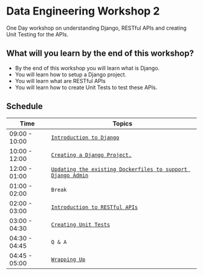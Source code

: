 # Data Engineering Workshop 2

One Day workshop on understanding Django, RESTful APIs and creating Unit Testing for the APIs.

## What will you learn by the end of this workshop?
- By the end of this workshop you will learn what is Django.
- You will learn how to setup a Django project.
- You will learn what are RESTful APIs
- You will learn how to create Unit Tests to test these APIs.

## Schedule
| Time          | Topics
|---------------|-------
| 09:00 - 10:00 |  [`Introduction to Django`](/docs/introduction_to_django.md)
| 10:00 - 12:00 |  [`Creating a Django Project.`](/docs/creating_a_django_project.md)
| 12:00 - 01:00 |  [`Updating the existing Dockerfiles to support Django Admin`](/docs/dockerizing_project.md)
| 01:00 - 02:00 |  `Break`
| 02:00 - 03:00 |  [`Introduction to RESTful APIs`](/docs/introduction_to_restful_api.md)
| 03:00 - 04:30 |  [`Creating Unit Tests`](/docs/creating_unit_tests.md)
| 04:30 - 04:45 |  `Q & A`
| 04:45 - 05:00 |  [`Wrapping Up`](/docs/workshop2_home_work.md)